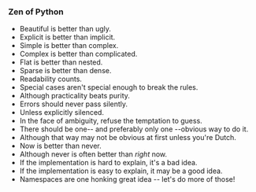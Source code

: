 
### Zen of Python

 - Beautiful is better than ugly.
 - Explicit is better than implicit.
 - Simple is better than complex.
 - Complex is better than complicated.
 - Flat is better than nested.
 - Sparse is better than dense.
 - Readability counts.
 - Special cases aren't special enough to break the rules.
 - Although practicality beats purity.
 - Errors should never pass silently.
 - Unless explicitly silenced.
 - In the face of ambiguity, refuse the temptation to guess.
 - There should be one-- and preferably only one --obvious way to do it.
 - Although that way may not be obvious at first unless you're Dutch.
 - Now is better than never.
 - Although never is often better than *right* now.
 - If the implementation is hard to explain, it's a bad idea.
 - If the implementation is easy to explain, it may be a good idea.
 - Namespaces are one honking great idea -- let's do more of those!
